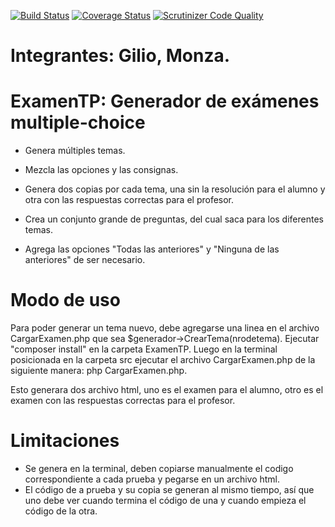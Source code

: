 [![Build Status](https://travis-ci.org/Sofiamonza/ExamenTP.svg?branch=master)](https://travis-ci.org/Sofiamonza/ExamenTP)
[![Coverage Status](https://coveralls.io/repos/github/Sofiamonza/ExamenTP/badge.svg?branch=master)](https://coveralls.io/github/Sofiamonza/ExamenTP?branch=master)
[![Scrutinizer Code Quality](https://scrutinizer-ci.com/g/Sofiamonza/ExamenTP/badges/quality-score.png?b=master)](https://scrutinizer-ci.com/g/Sofiamonza/ExamenTP/?branch=master)

# Integrantes: Gilio, Monza.

# ExamenTP: Generador de exámenes multiple-choice

- Genera múltiples temas.

- Mezcla las opciones y las consignas.

- Genera dos copias por cada tema, una sin la resolución para el alumno y otra con las respuestas correctas para el profesor.

- Crea un conjunto grande de preguntas, del cual saca para los diferentes temas.

- Agrega las opciones "Todas las anteriores" y "Ninguna de las anteriores" de ser necesario.

# Modo de uso

Para poder generar un tema nuevo, debe agregarse una linea en el archivo CargarExamen.php que sea $generador->CrearTema(nrodetema). Ejecutar "composer install" en la carpeta ExamenTP. Luego en la terminal posicionada en la carpeta src ejecutar el archivo CargarExamen.php de la siguiente manera: php CargarExamen.php.

Esto generara dos archivo html, uno es el examen para el alumno, otro es el examen con las respuestas correctas para el profesor. 

# Limitaciones
- Se genera en la terminal, deben copiarse manualmente el codigo correspondiente a cada prueba y pegarse en un archivo html.
- El código de a prueba y su copia se generan al mismo tiempo, así que uno debe ver cuando termina el código de una y cuando empieza el código de la otra.

